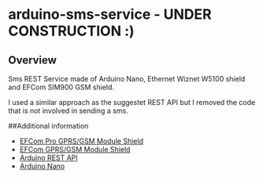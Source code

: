 # arduino-sms-service - UNDER CONSTRUCTION :)


## Overview
Sms REST Service made of Arduino Nano, Ethernet Wiznet W5100 shield and EFCom SIM900 GSM shield.

I used a similar approach as the suggestet REST API but I removed the code that is not involved in sending a sms.

##Additional information
- [EFCom Pro GPRS/GSM Module Shield](http://www.elecfreaks.com/wiki/index.php?title=EFCom_Pro_GPRS/GSM_Module)
- [EFCom GPRS/GSM Module Shield](http://www.elecfreaks.com/wiki/index.php?title=EFCom_GPRS/GSM_Shield)
- [Arduino REST API](https://github.com/marcoschwartz/aREST)
- [Arduino Nano](http://arduino.cc/en/Main/ArduinoBoardNano)
  
